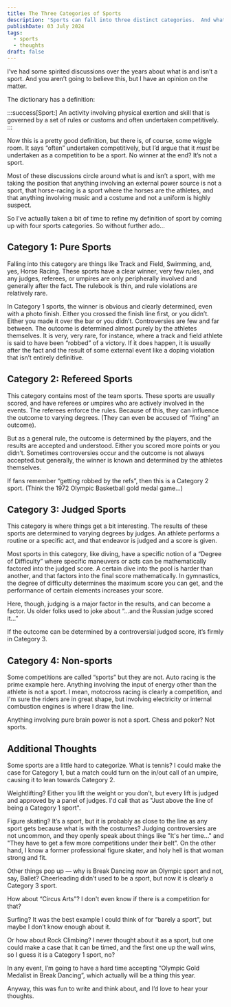 ```yaml
---
title: The Three Categories of Sports
description: 'Sports can fall into three distinct categories.  And what is a sport anyway?'
publishDate: 03 July 2024
tags:
  - sports
  - thoughts
draft: false
---
```


I’ve had some spirited discussions over the years about what is and isn’t a sport. And you aren’t going to believe this, but I have an opinion on the matter.

The dictionary has a definition:

:::success[Sport:]
An activity involving physical exertion and skill that is governed by a set of rules or customs and often undertaken competitively.
:::

Now this is a pretty good definition, but there is, of course, some wiggle room. It says “often” undertaken competitively, but I’d argue that it _must_ be undertaken as a competition to be a sport. No winner at the end? It’s not a sport.

Most of these discussions circle around what is and isn’t a sport, with me taking the position that anything involving an external power source is not a sport, that horse-racing is a sport where the horses are the athletes, and that anything involving music and a costume and not a uniform is highly suspect.

So I’ve actually taken a bit of time to refine my definition of sport by coming up with four sports categories. So without further ado…

## Category 1: Pure Sports

Falling into this category are things like Track and Field, Swimming, and, yes, Horse Racing. These sports have a clear winner, very few rules, and any judges, referees, or umpires are only peripherally involved and generally after the fact. The rulebook is thin, and rule violations are relatively rare.

In Category 1 sports, the winner is obvious and clearly determined, even with a photo finish. Either you crossed the finish line first, or you didn’t. Either you made it over the bar or you didn’t. Controversies are few and far between. The outcome is determined almost purely by the athletes themselves. It is very, very rare, for instance, where a track and field athlete is said to have been “robbed” of a victory. If it does happen, it is usually after the fact and the result of some external event like a doping violation that isn’t entirely definitive.

## Category 2: Refereed Sports

This category contains most of the team sports. These sports are usually scored, and have referees or umpires who are actively involved in the events. The referees enforce the rules. Because of this, they can influence the outcome to varying degrees. (They can even be accused of “fixing” an outcome).

But as a general rule, the outcome is determined by the players, and the results are accepted and understood. Either you scored more points or you didn’t. Sometimes controversies occur and the outcome is not always accepted.but generally, the winner is known and determined by the athletes themselves.

If fans remember “getting robbed by the refs”, then this is a Category 2 sport. (Think the 1972 Olympic Basketball gold medal game…)

## Category 3: Judged Sports

This category is where things get a bit interesting. The results of these sports are determined to varying degrees by judges. An athlete performs a routine or a specific act, and that endeavor is judged and a score is given.

Most sports in this category, like diving, have a specific notion of a “Degree of Difficulty” where specific maneuvers or acts can be mathematically factored into the judged score. A certain dive into the pool is harder than another, and that factors into the final score mathematically. In gymnastics, the degree of difficulty determines the maximum score you can get, and the performance of certain elements increases your score.

Here, though, judging is a major factor in the results, and can become a factor. Us older folks used to joke about “…and the Russian judge scored it…”

If the outcome can be determined by a controversial judged score, it’s firmly in Category 3.

## Category 4: Non-sports

Some competitions are called “sports” but they are not. Auto racing is the prime example here. Anything involving the input of energy other than the athlete is not a sport. I mean, motocross racing is clearly a competition, and I'm sure the riders are in great shape, but involving electricity or internal combustion engines is where I draw the line.

Anything involving pure brain power is not a sport. Chess and poker? Not sports.

## Additional Thoughts

Some sports are a little hard to categorize. What is tennis? I could make the case for Category 1, but a match could turn on the in/out call of an umpire, causing it to lean towards Category 2.

Weightlifting? Either you lift the weight or you don't, but every lift is judged and approved by a panel of judges. I'd call that as "Just above the line of being a Category 1 sport".

Figure skating? It’s a sport, but it is probably as close to the line as any sport gets because what is with the costumes? Judging controversies are not uncommon, and they openly speak about things like "It's her time..." and "They have to get a few more competitions under their belt". On the other hand, I know a former professional figure skater, and holy hell is that woman strong and fit.

Other things pop up — why is Break Dancing now an Olympic sport and not, say, Ballet? Cheerleading didn’t used to be a sport, but now it is clearly a Category 3 sport.

How about “Circus Arts”? I don't even know if there is a competition for that?

Surfing? It was the best example I could think of for “barely a sport”, but maybe I don’t know enough about it.

Or how about Rock Climbing? I never thought about it as a sport, but one could make a case that it can be timed, and the first one up the wall wins, so I guess it is a Category 1 sport, no?

In any event, I’m going to have a hard time accepting “Olympic Gold Medalist in Break Dancing”, which actually will be a thing this year.

Anyway, this was fun to write and think about, and I’d love to hear your thoughts.
